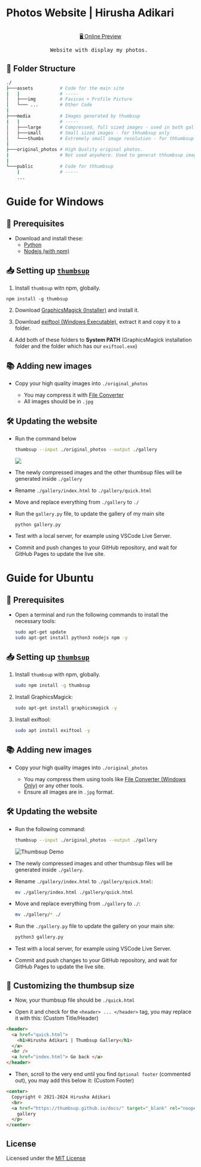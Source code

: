 # Photos Website | Hirusha Adikari

<p align="center">
<br>
<a href="https://hirusha.xyz">🖥 Online Preview</a>
</p>

<pre align="center">
Website with display my photos. 
</pre>

## 📂 Folder Structure

```bash
./
├───assets          # Code for the main site
|   |               # -----
│   ├───img         # Favicon + Profile Picture
│   └─── ...        # Other Code
|
├───media           # Images generated by thumbsup
|   |               # -----
│   ├───large       # Compressed, full sized images - used in both galleries
│   ├───small       # Small sized images - for thhumbsup only
│   └───thumbs      # Extremely small image resolution - for thhumbsup only
|
├───original_photos # High Quality original photos.
|                   # Not used anywhere. Used to generat thhumbsup images
|
└───public          # Code for thhumbsup
    |               # -----
    ...
```

# Guide for Windows

## 🔌 Prerequisites

- Download and install these:
  - [Python](https://www.python.org/downloads/)
  - [Nodejs (with npm)](https://nodejs.org/en/download)

## 📥 Setting up [`thumbsup`](https://thumbsup.github.io/docs/)

1. Install `thumbsup` witn npm, globally.

```
npm install -g thumbsup
```

2. Download [GraphicsMagick (Installer)](https://sourceforge.net/projects/graphicsmagick/files/graphicsmagick-binaries/) and install it.

3. Download [exiftool (Windows Executable)](https://exiftool.org/), extract it and copy it to a folder.

4. Add both of these folders to **System PATH** (GraphicsMagick installation folder and the folder which has our `exiftool.exe`)

## 📚 Adding new images

- Copy your high quality images into `./original_photos`

  - You may compress it with [File Converter](https://github.com/Tichau/FileConverter)
  - All images should be in `.jpg`

## 🛠 Updating the website

- Run the command below

  ```bash
  thumbsup --input ./original_photos --output ./gallery
  ```

  ![](https://github.com/thumbsup/thumbsup/raw/master/docs/demo.gif)

- The newly compressed images and the other thumbsup files will be generated inside `./gallery`

- Rename `./gallery/index.html` to `./gallery/quick.html`

- Move and replace everything from `./gallery` to `./`

- Run the `gallery.py` file, to update the gallery of my main site

  ```
  python gallery.py
  ```

- Test with a local server, for example using VSCode Live Server.

- Commit and push changes to your GitHub repository, and wait for GitHub Pages to update the live site.

# Guide for Ubuntu

## 🔌 Prerequisites

- Open a terminal and run the following commands to install the necessary tools:
  ```bash
  sudo apt-get update
  sudo apt-get install python3 nodejs npm -y
  ```

## 📥 Setting up [`thumbsup`](https://thumbsup.github.io/docs/)

1. Install `thumbsup` with npm, globally.

   ```bash
   sudo npm install -g thumbsup
   ```

2. Install GraphicsMagick:

   ```bash
   sudo apt-get install graphicsmagick -y
   ```

3. Install exiftool:

   ```bash
   sudo apt install exiftool -y
   ```

## 📚 Adding new images

- Copy your high quality images into `./original_photos`

  - You may compress them using tools like [File Converter (Windows Only)](https://github.com/Tichau/FileConverter) or any other tools.
  - Ensure all images are in `.jpg` format.

## 🛠 Updating the website

- Run the following command:

  ```bash
  thumbsup --input ./original_photos --output ./gallery
  ```

  ![Thumbsup Demo](https://github.com/thumbsup/thumbsup/raw/master/docs/demo.gif)

- The newly compressed images and other thumbsup files will be generated inside `./gallery`.

- Rename `./gallery/index.html` to `./gallery/quick.html`:

  ```bash
  mv ./gallery/index.html ./gallery/quick.html
  ```

- Move and replace everything from `./gallery` to `./`:

  ```bash
  mv ./gallery/* ./
  ```

- Run the `./gallery.py` file to update the gallery on your main site:

  ```bash
  python3 gallery.py
  ```

- Test with a local server, for example using VSCode Live Server.

- Commit and push changes to your GitHub repository, and wait for GitHub Pages to update the live site.

## 🔧 Customizing the thumbsup size

- Now, your thumbsup file should be `./quick.html`

- Open it and check for the `<header> ... </header>` tag, you may replace it with this: (Custom Title/Header)

```html
<header>
  <a href="quick.html">
    <h1>Hirusha Adikari | Thumbsup Gallery</h1>
  </a>
  <br />
  <a href="index.html"> Go back </a>
</header>
```

- Then, scroll to the very end until you find `Optional footer` (commented out), you may add this below it: (Custom Footer)

```html
<center>
  Copyright © 2021-2024 Hirusha Adikari
  <br>
  <a href="https://thumbsup.github.io/docs/" target="_blank" rel="noopener noreferrer">thumbsup</a>
    gallery
  </p>
</center>
```

## License

Licensed under the [MIT License](./LICENSE)
